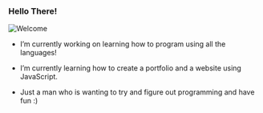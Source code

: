 ### Hello There!
![Welcome](https://uwfvoyager.com/wp-content/uploads/2022/03/275190361_496656592098565_5048406593577103936_n-900x596.jpg)

-  I’m currently working on learning how to program using all the languages!
-  I’m currently learning how to create a portfolio and a website using JavaScript.

- Just a man who is wanting to try and figure out programming and have fun :)



<!--
**DocHolidayHunter/DocHolidayHunter** is a ✨ _special_ ✨ repository because its `README.md` (this file) appears on your GitHub profile.

Here are some ideas to get you started:

- 🔭 I’m currently working on ...
- 🌱 I’m currently learning ...
- 👯 I’m looking to collaborate on ...
- 🤔 I’m looking for help with ...
- 💬 Ask me about ...
- 📫 How to reach me: ...
- 😄 Pronouns: ...
- ⚡ Fun fact: ...
-->
